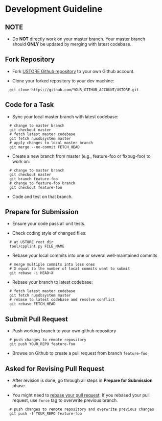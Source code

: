 # Development Guideline

## NOTE
 
* Do **NOT** directly work on your master branch. Your master branch should **ONLY** be
updated by merging with latest codebase.

## Fork Repository

* Fork [USTORE Github repository](https://github.com/nusdbsystem/USTORE) to your own Github account.

* Clone your forked repository to your dev machine:
```
  git clone https://github.com/YOUR_GITHUB_ACCOUNT/USTORE.git
```

## Code for a Task 

* Sync your local master branch with latest codebase:
```
  # change to master branch
  git checkout master
  # fetch latest master codebase
  git fetch nusdbsystem master
  # apply changes to local master branch
  git merge --no-commit FETCH_HEAD
```

* Create a new branch from master (e.g., feature-foo or fixbug-foo) to work on:
```
  # change to master branch
  git checkout master
  git branch feature-foo
  # change to feature-foo branch
  git checkout feature-foo
```

* Code and test on that branch.

## Prepare for Submission

* Ensure your code pass all unit tests.

* Check coding style of changed files:
```
  # at USTORE root dir
  tool/cpplint.py FILE_NAME 
```

* Rebase your local commits into one or several well-maintained commits
```
  # merge multiple commits into less ones
  # X equal to the number of local commits want to submit
  git rebase -i HEAD~X
```

* Rebase your branch to latest codebase:
```
  # fetch latest master codebase
  git fetch nusdbsystem master
  # rebase to latest codebase and resolve conflict 
  git rebase FETCH_HEAD
```

## Submit Pull Request

* Push working branch to your own github repository
```
  # push changes to remote repository
  git push YOUR_REPO feature-foo
```

* Browse on Github to create a pull request from branch `feature-foo`

## Asked for Revising Pull Request

* After revision is done, go through all steps in **Prepare for Submission** phase.

* You might need to [rebase your pull request](https://github.com/edx/edx-platform/wiki/How-to-Rebase-a-Pull-Request).
If you rebased your pull request, use `force` tag to overwrite previous branch.
```
  # push changes to remote repository and overwrite previous changes
  git push -f YOUR_REPO feature-foo
```
